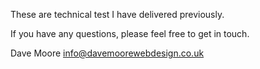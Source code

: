 These are technical test I have delivered previously.

If you have any questions, please feel free to get in touch.

Dave Moore
info@davemoorewebdesign.co.uk

